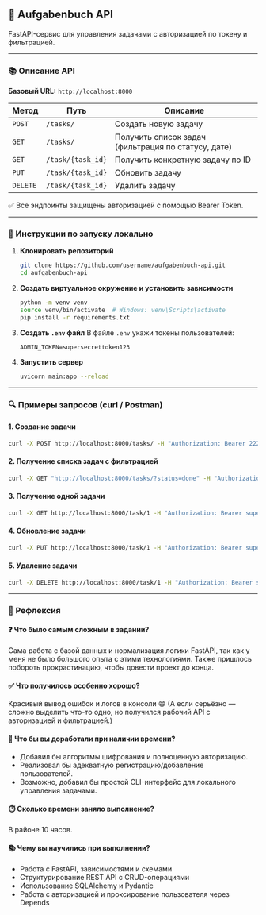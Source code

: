 
## 📝 Aufgabenbuch API

FastAPI-сервис для управления задачами с авторизацией по токену и фильтрацией.

---

### 📚 Описание API

**Базовый URL:** `http://localhost:8000`

| Метод    | Путь              | Описание                                            |
| -------- | ----------------- | --------------------------------------------------- |
| `POST`   | `/tasks/`         | Создать новую задачу                                |
| `GET`    | `/tasks/`         | Получить список задач (фильтрация по статусу, дате) |
| `GET`    | `/task/{task_id}` | Получить конкретную задачу по ID                    |
| `PUT`    | `/task/{task_id}` | Обновить задачу                                     |
| `DELETE` | `/task/{task_id}` | Удалить задачу                                      |

✅ Все эндпоинты защищены авторизацией с помощью Bearer Token.

---

### 🚀 Инструкции по запуску локально

1. **Клонировать репозиторий**

   ```bash
   git clone https://github.com/username/aufgabenbuch-api.git
   cd aufgabenbuch-api
   ```

2. **Создать виртуальное окружение и установить зависимости**

   ```bash
   python -m venv venv
   source venv/bin/activate  # Windows: venv\Scripts\activate
   pip install -r requirements.txt
   ```

3. **Создать `.env` файл**
   В файле `.env` укажи токены пользователей:

   ```
   ADMIN_TOKEN=supersecrettoken123
   ```

4. **Запустить сервер**

   ```bash
   uvicorn main:app --reload
   ```

---

### 🔍 Примеры запросов (curl / Postman)

#### 1. Создание задачи

```bash
curl -X POST http://localhost:8000/tasks/ -H "Authorization: Bearer 22222" -H "Content-Type: application/json" -d "{\"title\": \"Сдать проект\", \"description\": \"До понедельника\", \"status\": \"new\"}"
```

#### 2. Получение списка задач с фильтрацией

```bash
curl -X GET "http://localhost:8000/tasks/?status=done" -H "Authorization: Bearer supersecrettoken123"
```

#### 3. Получение одной задачи

```bash
curl -X GET http://localhost:8000/task/1 -H "Authorization: Bearer supersecrettoken123"
```

#### 4. Обновление задачи

```bash
curl -X PUT http://localhost:8000/task/1 -H "Authorization: Bearer supersecrettoken123" -H "Content-Type: application/json" -d "{\"title\": \"Обновлённый заголовок\", \"status\": \"in_progress\"}"
```

#### 5. Удаление задачи

```bash
curl -X DELETE http://localhost:8000/task/1 -H "Authorization: Bearer supersecrettoken123"
```

---

### 🤔 Рефлексия

#### ❓ Что было самым сложным в задании?

Сама работа с базой данных и нормализация логики FastAPI, так как у меня не было большого опыта с этими технологиями. Также пришлось побороть прокрастинацию, чтобы довести проект до конца.

#### ✅ Что получилось особенно хорошо?

Красивый вывод ошибок и логов в консоли 😄
(А если серьёзно — сложно выделить что-то одно, но получился рабочий API с авторизацией и фильтрацией.)

#### 🔧 Что бы вы доработали при наличии времени?

* Добавил бы алгоритмы шифрования и полноценную авторизацию.
* Реализовал бы адекватную регистрацию/добавление пользователей.
* Возможно, добавил бы простой CLI-интерфейс для локального управления задачами.

#### ⏱️ Сколько времени заняло выполнение?

В районе 10 часов.

#### 📚 Чему вы научились при выполнении?

* Работа с FastAPI, зависимостями и схемами
* Структурирование REST API с CRUD-операциями
* Использование SQLAlchemy и Pydantic
* Работа с авторизацией и проксирование пользователя через Depends
